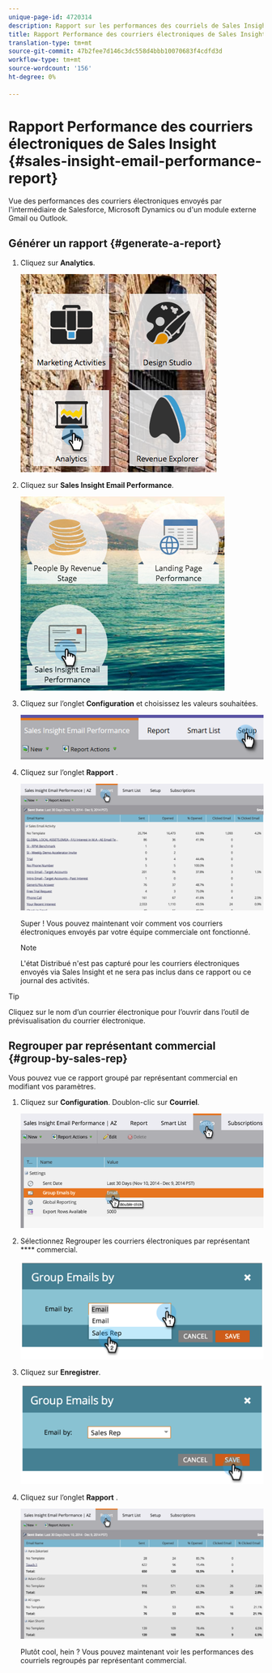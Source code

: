 ```yaml
---
unique-page-id: 4720314
description: Rapport sur les performances des courriels de Sales Insight - Documents marketing - Documentation sur les produits
title: Rapport Performance des courriers électroniques de Sales Insight
translation-type: tm+mt
source-git-commit: 47b2fee7d146c3dc558d4bbb10070683f4cdfd3d
workflow-type: tm+mt
source-wordcount: '156'
ht-degree: 0%

---
```



# Rapport Performance des courriers électroniques de Sales Insight {#sales-insight-email-performance-report}

Vue des performances des courriers électroniques envoyés par l&#39;intermédiaire de Salesforce, Microsoft Dynamics ou d&#39;un module externe Gmail ou Outlook.

## Générer un rapport {#generate-a-report}

1. Cliquez sur **Analytics**.

   ![](assets/mainnav-analyticshand-small.png)

1. Cliquez sur **Sales Insight Email Performance**.

   ![](assets/analytics-salesemailreporthand.png)

1. Cliquez sur l’onglet **Configuration** et choisissez les valeurs souhaitées.

   ![](assets/three.png)

1. Cliquez sur l’onglet **Rapport** .

   ![](assets/image2014-12-9-12-3a5-3a35.png)

   Super ! Vous pouvez maintenant voir comment vos courriers électroniques envoyés par votre équipe commerciale ont fonctionné.

   >[!NOTE]
   >
   >L&#39;état Distribué n&#39;est pas capturé pour les courriers électroniques envoyés via Sales Insight et ne sera pas inclus dans ce rapport ou ce journal des activités.

>[!TIP]
>
>Cliquez sur le nom d’un courrier électronique pour l’ouvrir dans l’outil de prévisualisation du courrier électronique.

## Regrouper par représentant commercial {#group-by-sales-rep}

Vous pouvez vue ce rapport groupé par représentant commercial en modifiant vos paramètres.

1. Cliquez sur **Configuration**. Doublon-clic sur **Courriel**.

   ![](assets/image2014-12-9-12-3a12-3a19.png)

1. Sélectionnez Regrouper les courriers électroniques par représentant **** commercial.

   ![](assets/image2014-12-9-12-3a16-3a42.png)

1. Cliquez sur **Enregistrer**.

   ![](assets/image2014-12-9-12-3a17-3a39.png)

1. Cliquez sur l’onglet **Rapport** .

   ![](assets/image2014-12-9-12-3a19-3a7.png)

   Plutôt cool, hein ? Vous pouvez maintenant voir les performances des courriels regroupés par représentant commercial.

